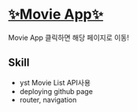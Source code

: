 # [✨Movie App✨](https://minjoo-park01.github.io/movie_app/)  
Movie App 클릭하면 해당 페이지로 이동!
## Skill  
- yst Movie List API사용  
- deploying github page  
- router, navigation  
